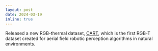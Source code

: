 ```yaml
---
layout: post
date: 2024-03-19
inline: true
---
```


Released a new RGB-thermal dataset, [CART](https://arxiv.org/abs/2403.08997), which is the first RGB-T dataset created for aerial field robotic perception algorithms in natural environments. 